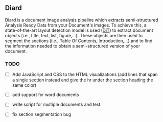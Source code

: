 ## Diard
Diard is a document image analysis pipeline which extracts semi-structured Analysis Ready Data from your Document's Images. To achieve this, a state-of-the-art layout detection model is used ([DiT](https://github.com/microsoft/unilm/tree/master/dit)) to extract document objects (i.e., title, text, list, figure,...). These objects are then used to segment the sections (i.e., Table Of Contents, Introduction,...) and to find the information needed to obtain a semi-structured version of your document.

### TODO
* [ ] Add JavaScript and CSS to the HTML visualizations (add lines that span a single section instead and give the hr under the section heading the same color)
* [ ] add support for word documents
* [ ] write script for multiple documents and test
* [ ] fix section segmentation bug


